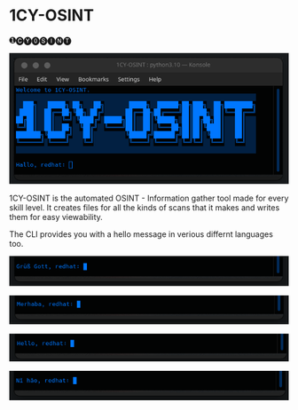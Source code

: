 # 1CY-OSINT

➊🅒🅨⓿🅢🅘🅝🅣

![Screenshot](assets/preview.png)

1CY-OSINT is the automated OSINT - Information gather tool made for every skill level.
It creates files for all the kinds of scans that it makes and writes them for easy viewability.

The CLI provides you with a hello message in verious differnt languages too.

![Screenshot](assets/Lang1.png)

![Screenshot](assets/Lang2.png)

![Screenshot](assets/Lang3.png)

![Screenshot](assets/Lang4.png)